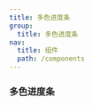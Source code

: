 ```yaml
---
title: 多色进度条
group:
  title: 多色进度条
nav:
  title: 组件
  path: /components
---
```


### 多色进度条

<code src="./demos/demo.tsx" />
<API/>
